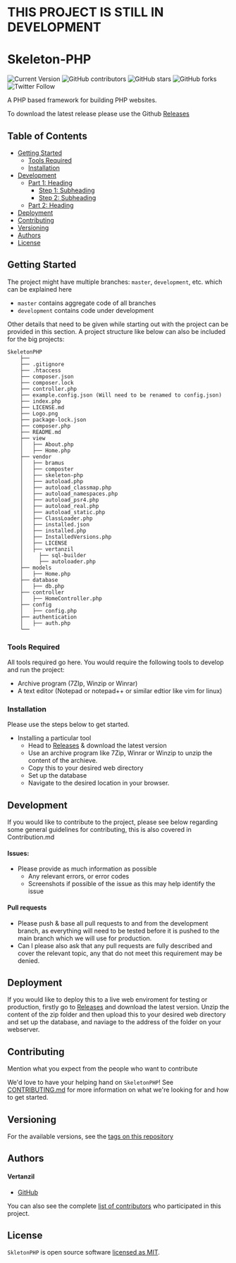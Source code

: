 # THIS PROJECT IS STILL IN DEVELOPMENT

# Skeleton-PHP

![Current Version](https://img.shields.io/badge/version-v0.1-blue)
![GitHub contributors](https://img.shields.io/github/contributors/Skeleton-PHP/SkeletonPHP)
![GitHub stars](https://img.shields.io/github/stars/Skeleton-PHP/SkeletonPHP?style=social)
![GitHub forks](https://img.shields.io/github/forks/Skeleton-PHP/SkeletonPHP?style=social)
![Twitter Follow](https://img.shields.io/twitter/follow/vertanzil?style=social)

A PHP based framework for building PHP websites.

To download the latest release please use the Github [Releases](https://github.com/Skeleton-PHP/SkeletonPHP/releases)

## Table of Contents
- [Getting Started](#getting-started)
	- [Tools Required](#tools-required)
	- [Installation](#installation)
- [Development](#development)
    - [Part 1: Heading](#part-1-heading)
	  - [Step 1: Subheading](#step-1-subheading)
	  - [Step 2: Subheading](#step-2-subheading)
	- [Part 2: Heading](#part-2-heading)
- [Deployment](#deployment)
- [Contributing](#contributing)
- [Versioning](#versioning)
- [Authors](#authors)
- [License](#license)

## Getting Started

The project might have multiple branches: `master`, `development`, etc. which can be explained here

* `master` contains aggregate code of all branches
* `development` contains code under development

Other details that need to be given while starting out with the project can be provided in this section. A project structure like below can also be included for the big projects:

```
SkeletonPHP
	├── 
	├── .gitignore
	├── .htaccess
	├── composer.json
	├── composer.lock
	├── controller.php
	├── example.config.json (Will need to be renamed to config.json)
    ├── index.php
	├── LICENSE.md
	├── Logo.png
	├── package-lock.json
	├── composer.php
	├── README.md
	├── view
	│   ├── About.php
	│   ├── Home.php
	├── vendor
	│   ├── bramus
	│   ├── composter
	│   ├── skeleton-php
	│   ├── autoload.php
    │   ├── autoload_classmap.php
    │   ├── autoload_namespaces.php
    │   ├── autoload_psr4.php
    │   ├── autoload_real.php
    │   ├── autoload_static.php
    │   ├── ClassLoader.php
    │   ├── installed.json
    │   ├── installed.php
    │   ├── InstalledVersions.php
    │   ├── LICENSE
    │   ├── vertanzil
    │     ├── sql-builder
    │     ├── autoloader.php
	├── models
	│   ├── Home.php
	├── database
	│   ├── db.php
	├── controller
	│   ├── HomeController.php
	├── config
	│   ├── config.php
	├── authentication
	│   ├── auth.php
    └──

```
### Tools Required

All tools required go here. You would require the following tools to develop and run the project:

* Archive program  (7ZIp, Winzip or Winrar)
* A text editor (Notepad or notepad++ or similar edtior like vim for linux)

### Installation

Please use the steps below to get started.

* Installing a particular tool
  * Head to [Releases](https://github.com/Skeleton-PHP/SkeletonPHP/releases) & download the latest version
  * Use an archive program like 7Zip, Winrar or Winzip to unzip the content of the archieve.
  * Copy this to your desired web directory
  * Set up the database
  * Navigate to the desired location in your browser.
  
## Development
If you would like to contribute to the project, please see below regarding some general guidelines for contributing, this is also covered in Contribution.md

#### Issues:
* Please provide as much information as possible
  * Any relevant errors, or error codes
  * Screenshots if possible of the issue as this may help identify the issue
  
#### Pull requests
* Please push & base all pull requests to and from the development branch, as everything will need to be tested before it is pushed to the main branch which we will use for production.
* Can I please also ask that any pull requests are fully described and cover the relevant topic, any that do not meet this requirement may be denied.

## Deployment
If you would like to deploy this to a live web enviroment for testing or production, firstly go to [Releases](https://github.com/Skeleton-PHP/SkeletonPHP/releases) and download the latest version.
Unzip the content of the zip folder and then upload this to your desired web directory and set up the database, and naviage to the address of the folder on your webserver.

## Contributing

Mention what you expect from the people who want to contribute

We'd love to have your helping hand on `SkeletonPHP`! See [CONTRIBUTING.md] for more information on what we're looking for and how to get started.

## Versioning

For the available versions, see the [tags on this repository][tags]

## Authors

#### Vertanzil
* [GitHub]

You can also see the complete [list of contributors][contributors] who participated in this project.

## License
`SkletonPHP` is open source software [licensed as MIT][license].

[//]: # (HyperLinks)

[GitHub Repository]: https://github.com/Skeleton-PHP/SkeletonPHP
[CONTRIBUTING.md]: https://github.com/Skeleton-PHP/SkeletonPHP/blob/master/CONTRIBUTING.md
[tags]: https://github.com/Skeleton-PHP/SkeletonPHP/tags

[GitHub]: https://github.com/Skeleton-PHP/

[contributors]: https://github.com/Skeleton-PHP/SkeletonPHP/contributors
[license]: https://github.com/Skeleton-PHP/SkeletonPHP/blob/master/LICENSE.md

